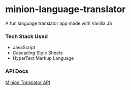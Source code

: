 # minion-language-translator
 A fun language translator app made with Vanilla JS
 <h3> Tech Stack Used </h3>

   <p>
     <ul>
    <li> JavaScript </li>
    <li> Cascading Style Sheets  </li>
      <li>HyperText Markup Language</li>
     </ul>
    </p>

 <h3> API Docs </h3>
 <a href="https://funtranslations.com/api/minion"> Minion Translator API</a>

    
